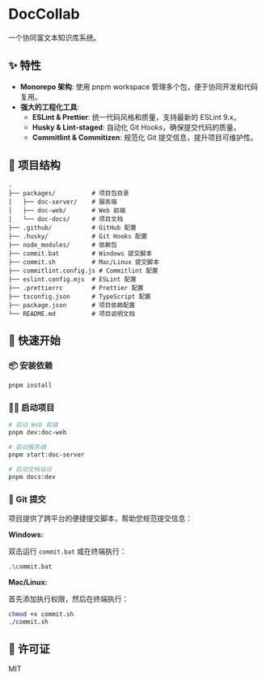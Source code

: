 # DocCollab

一个协同富文本知识库系统。

## ✨ 特性

- **Monorepo 架构**: 使用 pnpm workspace 管理多个包，便于协同开发和代码复用。
- **强大的工程化工具**:
  - **ESLint & Prettier**: 统一代码风格和质量，支持最新的 ESLint 9.x。
  - **Husky & Lint-staged**: 自动化 Git Hooks，确保提交代码的质量。
  - **Commitlint & Commitizen**: 规范化 Git 提交信息，提升项目可维护性。

## 📁 项目结构

```
.
├── packages/          # 项目包目录
│   ├── doc-server/    # 服务端
│   ├── doc-web/       # Web 前端
│   └── doc-docs/      # 项目文档
├── .github/           # GitHub 配置
├── .husky/            # Git Hooks 配置
├── node_modules/      # 依赖包
├── commit.bat         # Windows 提交脚本
├── commit.sh          # Mac/Linux 提交脚本
├── commitlint.config.js # Commitlint 配置
├── eslint.config.mjs  # ESLint 配置
├── .prettierrc        # Prettier 配置
├── tsconfig.json      # TypeScript 配置
├── package.json       # 项目依赖配置
└── README.md          # 项目说明文档
```

## 🚀 快速开始

### 📦 安装依赖

```bash
pnpm install
```

### 🏃‍♂️ 启动项目

```bash
# 启动 Web 前端
pnpm dev:doc-web

# 启动服务端
pnpm start:doc-server

# 启动文档站点
pnpm docs:dev
```

### 💬 Git 提交

项目提供了跨平台的便捷提交脚本，帮助您规范提交信息：

**Windows:**

双击运行 `commit.bat` 或在终端执行：

```bash
.\commit.bat
```

**Mac/Linux:**

首先添加执行权限，然后在终端执行：

```bash
chmod +x commit.sh
./commit.sh
```

## 📄 许可证

MIT
